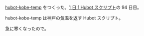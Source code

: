 [hubot-kobe-temp][gh:bouzuya/hubot-kobe-temp] をつくった。[1 日 1 Hubot スクリプト][hubot-script-per-day]の 94 日目。

hubot-kobe-temp は神戸の気温を返す Hubot スクリプト。

急に寒くなったので。

[gh:bouzuya/hubot-kobe-temp]: https://github.com/bouzuya/hubot-kobe-temp
[hubot-script-per-day]: http://blog.bouzuya.net/posts?tags=hubot-script-per-day
